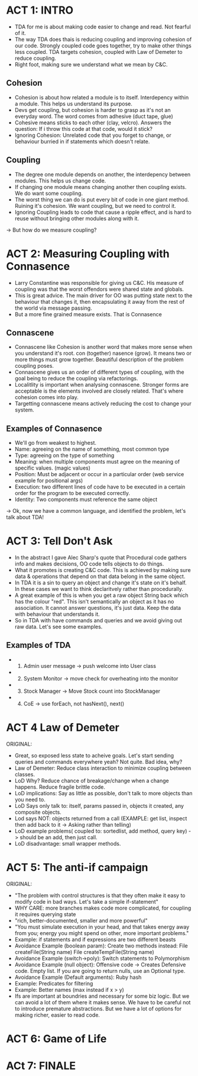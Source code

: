 # ACT 1: INTRO

 * TDA for me is about making code easier to change and read. Not fearful of it. 
 * The way TDA does thais is reducing coupling and improving cohesion of our code. Strongly coupled code goes together, try to make other things less coupled. TDA targets cohesion, coupled with Law of Demeter to reduce coupling.
 * Right foot, making sure we understand what we mean by C&C.

## Cohesion

 * Cohesion is about how related a module is to itself. Interdepency within a module. This helps us understand its purpose.
 * Devs get coupling, but cohesion is harder to grasp as it's not an everyday word. The word comes from adhesive (duct tape, glue)
 * Cohesive means sticks to each other (clay, velcro). Answers the question: If i throw this code at that code, would it stick?
 * Ignoring Cohesion: Unrelated code that you forget to change, or behaviour burried in if statements which doesn't relate.

## Coupling

 * The degree one module depends on another, the interdepency between modules. This helps us change code.
 * If changing one module means changing another then coupling exists. We do want some coupling.
 * The worst thing we can do is put every bit of code in one giant method. Ruining it's cohesion. We want coupling, but we need to control it.
 * Ignoring Coupling leads to code that cause a ripple effect, and is hard to reuse without bringing other modules along with it.

-> But how do we measure coupling?



# ACT 2: Measuring Coupling with Connasence

 * Larry Constantine was responsible for giving us C&C. His measure of coupling was that the worst offendors were shared state and globals.
 * This is great advice. The main driver for OO was putting state next to the behaviour that changes it, then encapsulating it away from the rest of the world via message passing.
 * But a more fine grained measure exists. That is Connasence

## Connascene

 * Connascene like Cohesion is another word that makes more sense when you understand it's root. con (together) nasence (grow). It means two or more things must grow together. Beautiful description of the problem coupling poses.
 * Connascene gives us an order of different types of coupling, with the goal being to reduce the coupling via refactorings.
 * Localitlity is important when analysing connascene. Stronger forms are acceptable is the elements involved are closely related. That's where cohesion comes into play.
 * Targetting connascene means actively reducing the cost to change your system.

## Examples of Connasence

 * We'll go from weakest to highest. 
 * Name: agreeing on the name of something, most common type
 * Type: agreeing on the type of something
 * Meaning: when multiple components must agree on the meaning of specific values. (magic values)
 * Position: Must be adjacent or occur in a particular order (web service example for positional args)
 * Execution: two different lines of code have to be executed in a certain order for the program to be executed correctly.
 * Identity: Two components must reference the same object
 
-> Ok, now we have a common language, and identified the problem, let's talk about TDA!



# ACT 3: Tell Don't Ask 

* In the abstract I gave Alec Sharp's quote that Procedural code gathers info and makes decisions, OO code tells objects to do things.
* What it promotes is creating C&C code. This is achieved by making sure data & operations that depend on that data belong in the same object.
* In TDA it is a sin to query an object and change it's state on it's behalf. In these cases we want to think declaritvely rather than procedurally.
* A great example of this is when you get a raw object String back which has the colour "red". This isn't semantically an object as it has no association. It cannot answer questions, it's just data. Keep the data with behaviour that understands it.
* So in TDA with have commands and queries and we avoid giving out raw data. Let's see some examples.

## Examples of TDA

* 1. Admin user message -> push welcome into User class
* 2. System Monitor -> move check for overheating into the monitor
* 3. Stock Manager -> Move Stock count into StockManager
* 4. CoE -> use forEach, not hasNext(), next()



# ACT 4 Law of Demeter


ORIGINAL:

* Great, so exposed less state to acheive goals. Let's start sending queries and commands everywhere yeah? Not quite. Bad idea, why?
* Law of Demeter: Reduce class interaction to minimize coupling between classes.
* LoD Why? Reduce chance of breakage/change when a change happens. Reduce fragile brittle code.
* LoD implications: Say as little as possible, don't talk to more objects than you need to.
* LoD Says only talk to: itself, params passed in, objects it created, any composite objects.
* Lod says NOT: objects returned from a call (EXAMPLE: get list, inspect then add back to it -> Asking rather than telling)
* LoD example problems( coupled to: sortedlist, add method, query key) -> should be an add, then just call.
* LoD disadvantage: small wrapper methods.








# ACT 5: The anti-if campaign 

ORIGINAL:

* "The problem with control structures is that they often make it easy to modify code in bad ways.  Let's take a simple if-statement"
* WHY CARE: more branches makes code more complicated, for coupling it requires querying state
* "rich, better-documented, smaller and more powerful"
* "You must simulate execution in your head, and that takes energy away from you; energy you might spend on other, more important problems."
* Example: if statements and if expressions are two different beasts
* Avoidance Example (boolean param): Create two methods instead: File createFile(String name) File createTempFile(String name)
* Avoidance Example (switch->poly): Switch statements to Polymorphism
* Avoidance Example (null object): Offensive code -> Creates Defensive code. Empty list. If you are going to return nulls, use an Optional type.
* Avoidance Example (Default arguments): Ruby hash
* Example: Predicates for filtering
* Example: Better names (max instead if x > y)
* Ifs are important at boundries and necessary for some biz logic. But we can avoid a lot of them where it makes sense. We have to be careful not to introduce premature abstractions. But we have a lot of options for making richer, easier to read code.









# ACT 6: Game of Life



# ACt 7: FINALE


